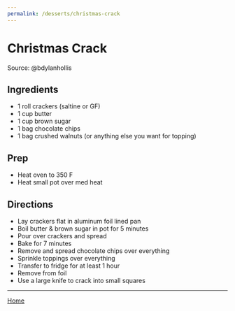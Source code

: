 ```yaml
---
permalink: /desserts/christmas-crack
---
```

# Christmas Crack

Source: @bdylanhollis

## Ingredients

- 1 roll crackers (saltine or GF)
- 1 cup butter
- 1 cup brown sugar
- 1 bag chocolate chips
- 1 bag crushed walnuts (or anything else you want for topping)

## Prep

- Heat oven to 350 F
- Heat small pot over med heat

## Directions

- Lay crackers flat in aluminum foil lined pan
- Boil butter & brown sugar in pot for 5 minutes
- Pour over crackers and spread 
- Bake for 7 minutes
- Remove and spread chocolate chips over everything
- Sprinkle toppings over everything
- Transfer to fridge for at least 1 hour
- Remove from foil
- Use a large knife to crack into small squares

---

[Home](https://thomasjbarrett82.github.io)
